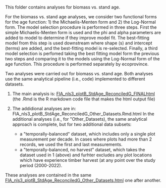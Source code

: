 This folder contains analyses for biomass vs. stand age.

For the biomass vs. stand age analyses, we consider two functional forms for the age function: 1) the Michaelis-Menten form and 2) the Log-Normal form.  The model selection procedure is performed in three steps.  First the simple Michaelis-Menten form is used and the phi and alpha parameters are added to model to determine if they improve model fit.  The best-fitting model from this step is used downstream where shape (s) and intercept (terms) are added, and the best-fitting model is re-selected.  Finally, a third model selection is perfomed taking the best fitting model form the previous two steps and comparing it to the models using the Log-Normal form of the age function.  This procedure is performed separately by ecoprovince.  

Two analyses were carried out for biomass vs. stand age.  Both analyses use the same analytical pipeline (i.e., code) implemented to different datasets. 

1. The main analysis is: [FIA_nls3_plotB_StdAge_ReconciledG_FINALhtml](https://htmlpreview.github.io/?https://github.com/hoganhaben/FIA-forest-dynamics/blob/main/Biomass-StandAge/FIA_nls3_plotB_StdAge_ReconciledG_FINAL.html) (the .Rmd is the R markdown code file that makes the html output file)

2. The addidional analyses are in: FIA_nls3_plotB_StdAge_ReconciledG_Other_Datasets.Rmd.html
In the additional analyses (i.e., for "Other_Datasets), the same analytical approach is complete, but for two additional data subsets: 
   - a "temporally-balanced" dataset, which includes only a single plot measurement per decade.  In cases where plots had more than 2 records, we used the first and last measurements. 
   - a "temporally-balanced, no harvest" dataset, which takes the dataset used in 1 (above) and furhter excludes any plot locations which have experience timber harvest (at any point over the study period (2000-2022).

These analyses are contained in the same [FIA_nls3_plotB_StdAge_ReconciledG_Other_Datasets.html](https://htmlpreview.github.io/?https://github.com/hoganhaben/FIA-forest-dynamics/blob/main/Biomass-StandAge/FIA_nls3_plotB_StdAge_ReconciledG_Other_Datasets.html) one after another.
